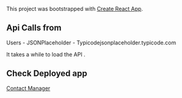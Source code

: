 This project was bootstrapped with [Create React App](https://github.com/facebook/create-react-app).

## Api Calls from 
Users - JSONPlaceholder - Typicodejsonplaceholder.typicode.com

It takes a while to load the API .

## Check Deployed app 
<a href="https://samuelidehen.github.io/contactmanager"> Contact Manager </a>

